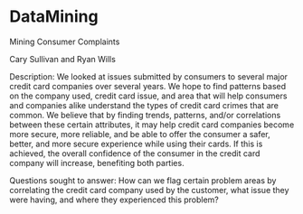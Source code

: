 # DataMining
Mining Consumer Complaints

Cary Sullivan and Ryan Wills

Description: We looked at issues submitted by consumers to several major credit card companies over several years. We hope to find patterns based on the company used, credit card issue, and area that will help consumers and companies alike understand the types of credit card crimes that are common. We believe that by finding trends, patterns, and/or correlations between these certain attributes, it may help credit card companies become more secure, more reliable, and be able to offer the consumer a safer, better, and more secure experience while using their cards. If this is achieved, the overall confidence of the consumer in the credit card company will increase, benefiting both parties.

Questions sought to answer: How can we flag certain problem areas by correlating the credit card company used by the customer, what issue they were having, and where they experienced this problem?
